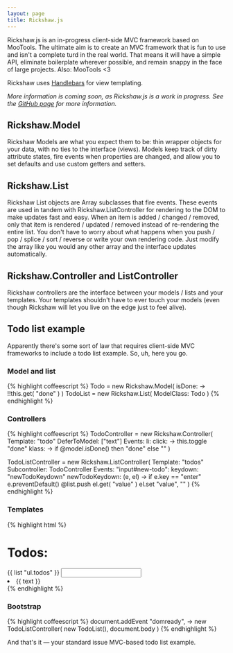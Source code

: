 ```yaml
---
layout: page
title: Rickshaw.js
---
```


Rickshaw.js is an in-progress client-side MVC framework based on MooTools. The ultimate aim is to create an MVC framework that is fun to use and isn't a complete turd in the real world. That means it will have a simple API, eliminate boilerplate wherever possible, and remain snappy in the face of large projects. Also: MooTools <3

Rickshaw uses [Handlebars](http://handlebarsjs.com) for view templating.

*More information is coming soon, as Rickshaw.js is a work in progress. See the [GitHub page](github.com/tysontate/Rickshaw) for more information.*

## Rickshaw.Model

Rickshaw Models are what you expect them to be: thin wrapper objects for your data, with no ties to the interface (views). Models keep track of dirty attribute states, fire events when properties are changed, and allow you to set defaults and use custom getters and setters.

## Rickshaw.List

Rickshaw List objects are Array subclasses that fire events. These events are used in tandem with Rickshaw.ListController for rendering to the DOM to make updates fast and easy. When an item is added / changed / removed, only that item is rendered / updated / removed instead of re-rendering the entire list. You don't have to worry about what happens when you push / pop / splice / sort / reverse or write your own rendering code. Just modify the array like you would any other array and the interface updates automatically.

## Rickshaw.Controller and ListController

Rickshaw controllers are the interface between your models / lists and your templates. Your templates shouldn't have to ever touch your models (even though Rickshaw will let you live on the edge just to feel alive).

## Todo list example

Apparently there's some sort of law that requires client-side MVC frameworks to include a todo list example. So, uh, here you go.

### Model and list

{% highlight coffeescript %}
Todo = new Rickshaw.Model(
  isDone: -> !!this.get( "done" )
)
TodoList = new Rickshaw.List( ModelClass: Todo )
{% endhighlight %}

### Controllers

{% highlight coffeescript %}
TodoController = new Rickshaw.Controller(
  Template: "todo"
  DeferToModel: ["text"]
  Events:
    li: click: -> this.toggle "done"
  klass: -> if @model.isDone() then "done" else ""
)

TodoListController = new Rickshaw.ListController(
  Template: "todos"
  Subcontroller: TodoController
  Events:
    "input#new-todo": keydown: "newTodoKeydown"
  newTodoKeydown: (e, el) ->
    if e.key == "enter"
      e.preventDefault()
      @list.push el.get( "value" )
      el.set "value", ""
)
{% endhighlight %}

### Templates

{% highlight html %}
<!-- todos -->
<h1>Todos:</h1>
{{ list "ul.todos" }}
<input id="new-todo" type="text" />

<!-- todo -->
<li class="{{ klass }}">{{ text }}</li>
{% endhighlight %}

### Bootstrap

{% highlight coffeescript %}
document.addEvent "domready", ->
  new TodoListController( new TodoList(), document.body )
{% endhighlight %}

And that's it &mdash; your standard issue MVC-based todo list example.
